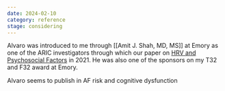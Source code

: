 ```yaml
---
date: 2024-02-10
category: reference
stage: considering
---
```


Alvaro was introduced to me through [[Amit J. Shah, MD, MS]] at Emory as one of the ARIC investigators through which our paper on [HRV and Psychosocial Factors](https://doi.org/10.1161/jaha.120.017172) in 2021. He was also one of the sponsors on my T32 and F32 award at Emory.

Alvaro seems to publish in AF risk and cognitive dysfunction 